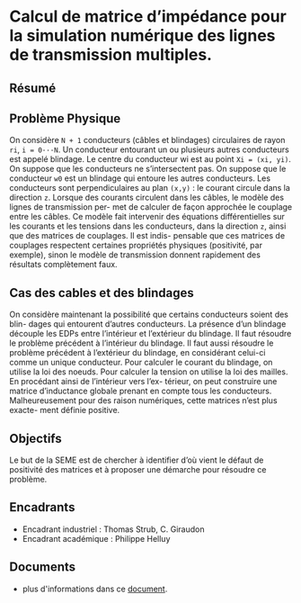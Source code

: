 Calcul de matrice d’impédance pour la simulation numérique des lignes de transmission multiples.
===============================================================================================

Résumé
------

## Problème Physique

On considère `N + 1` conducteurs (câbles et blindages) circulaires de rayon `ri`,
`i = 0···N`. Un conducteur entourant un ou plusieurs autres conducteurs est
appelé blindage. Le centre du conducteur wi est au point `Xi = (xi, yi)`. On
suppose que les conducteurs ne s’intersectent pas. On suppose que le
conducteur `w0` est un blindage qui entoure les autres conducteurs. Les
conducteurs sont perpendiculaires au plan `(x,y)` : le courant circule dans la
direction `z`. Lorsque des courants circulent dans les câbles, le modèle des
lignes de transmission per- met de calculer de façon approchée le couplage
entre les câbles. Ce modèle fait intervenir des équations différentielles sur
les courants et les tensions dans les conducteurs, dans la direction `z`, ainsi
que des matrices de couplages. Il est indis- pensable que ces matrices de
couplages respectent certaines propriétés physiques (positivité, par exemple),
sinon le modèle de transmission donnent rapidement des résultats complètement
faux.

## Cas des cables et des blindages

On considère maintenant la possibilité que certains conducteurs soient des
blin- dages qui entourent d’autres conducteurs. La présence d’un blindage
découple les EDPs entre l’intérieur et l’extérieur du blindage. Il faut
résoudre le problème précédent à l’intérieur du blindage. Il faut aussi
résoudre le problème précédent à l’extérieur du blindage, en considérant
celui-ci comme un unique conducteur. Pour calculer le courant du blindage, on
utilise la loi des noeuds. Pour calculer la tension on utilise la loi des
mailles. En procédant ainsi de l’intérieur vers l’ex- térieur, on peut
construire une matrice d’inductance globale prenant en compte tous les
conducteurs.  Malheureusement pour des raison numériques, cette matrices n’est
plus exacte- ment définie positive.

## Objectifs

Le but de la SEME est de chercher à identifier d’où vient le défaut de
positivité des matrices et à proposer une démarche pour résoudre ce problème.

Encadrants
----------

 - Encadrant industriel : Thomas Strub, C. Giraudon
 - Encadrant académique : Philippe Helluy

Documents
---------

 - plus d'informations dans ce [document](/Sujets/axessim-1.pdf?raw=true).
